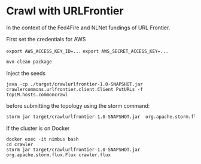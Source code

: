 # Crawl with URLFrontier

In the context of the Fed4Fire and NLNet fundings of URL Frontier.

First set the credentials for AWS

`export AWS_ACCESS_KEY_ID=...`
`export AWS_SECRET_ACCESS_KEY=...`

``` sh
mvn clean package
```

Inject the seeds

```
java -cp ./target/crawlurlfrontier-1.0-SNAPSHOT.jar crawlercommons.urlfrontier.client.Client PutURLs -f top1M.hosts.commoncrawl
```

before submitting the topology using the storm command:

``` sh
storm jar target/crawlurlfrontier-1.0-SNAPSHOT.jar  org.apache.storm.flux.Flux crawler.flux --filter test.properties
```

If the cluster is on Docker

```
docker exec -it nimbus bash
cd crawler
storm jar target/crawlurlfrontier-1.0-SNAPSHOT.jar  org.apache.storm.flux.Flux crawler.flux
```


